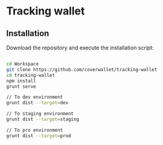 Tracking wallet
========================

Installation
--------------

Download the repository and execute the installation script:

````bash

cd Workspace
git clone https://github.com/coverwallet/tracking-wallet
cd tracking-wallet
npm install
grunt serve

// To dev environment
grunt dist --target=dev

// To staging environment
grunt dist --target=staging

// To pro environment
grunt dist --target=prod

````
